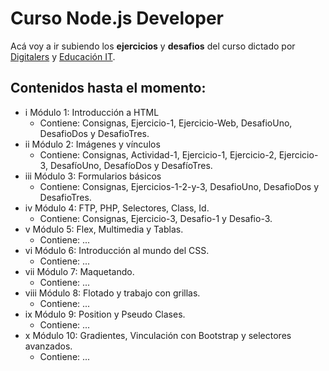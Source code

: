 # Curso Node.js Developer
Acá voy a ir subiendo los **ejercicios** y **desafios** del curso dictado por [Digitalers](https://digitalers.com.ar/) y [Educación IT](https://www.educacionit.com/).

## Contenidos hasta el momento:
* i Módulo 1: Introducción a HTML
  * Contiene: Consignas, Ejercicio-1, Ejercicio-Web, DesafioUno, DesafioDos y DesafioTres.
* ii Módulo 2: Imágenes y vínculos
  * Contiene: Consignas, Actividad-1, Ejercicio-1, Ejercicio-2, Ejercicio-3, DesafíoUno, DesafíoDos y DesafíoTres.
* iii Módulo 3: Formularios básicos
  * Contiene: Consignas, Ejercicios-1-2-y-3, DesafioUno, DesafioDos y DesafioTres.
* iv Módulo 4: FTP, PHP, Selectores, Class, Id.
  * Contiene: Consignas, Ejercicio-3, Desafio-1 y Desafio-3.
* v Módulo 5: Flex, Multimedia y Tablas.
  * Contiene: ...
* vi Módulo 6: Introducción al mundo del CSS.
  * Contiene: ...
* vii Módulo 7: Maquetando.
  * Contiene: ...
* viii Módulo 8: Flotado y trabajo con grillas.
  * Contiene: ...
* ix Módulo 9: Position y Pseudo Clases.
  * Contiene: ... 
* x Módulo 10: Gradientes, Vinculación con Bootstrap y selectores avanzados.
  * Contiene: ...
